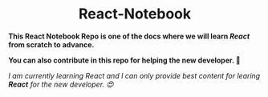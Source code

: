 ## <h1 align="center">React-Notebook</h1>

<b >This React Notebook Repo is one of the docs where we will learn <i>React</i> from scratch to advance.</b>

<b>You can also contribute in this repo for helping the new developer. 🤝</b>
<br>
<p><i>I am currently learning React and I can only provide best content for learing <b>React</b> for the new developer. 😍</i></p> 
